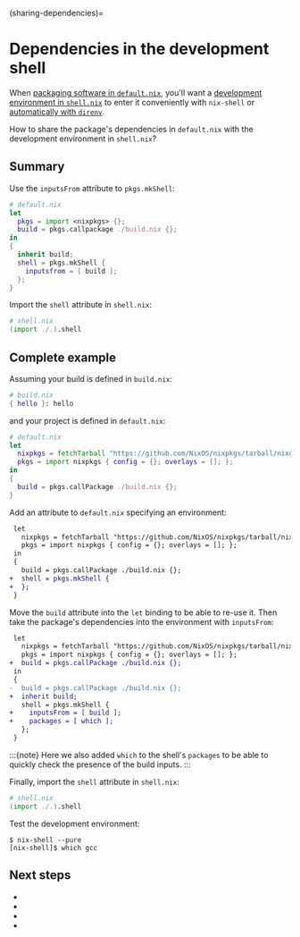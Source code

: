 (sharing-dependencies)=
# Dependencies in the development shell

When [packaging software in `default.nix`](packaging-existing-software), you'll want a [development environment in `shell.nix`](declarative-reproducible-envs) to enter it conveniently with `nix-shell` or [automatically with `direnv`](./direnv).

How to share the package's dependencies in `default.nix` with the development environment in `shell.nix`?

## Summary

Use the `inputsFrom` attribute to `pkgs.mkShell`:

```nix
# default.nix
let
  pkgs = import <nixpkgs> {};
  build = pkgs.callpackage ./build.nix {};
in
{
  inherit build;
  shell = pkgs.mkShell {
    inputsfrom = [ build ];
  };
}
```

Import the `shell` attribute in `shell.nix`:

```nix
# shell.nix
(import ./.).shell
```

## Complete example

Assuming your build is defined in `build.nix`:

```nix
# build.nix
{ hello }: hello
```

and your project is defined in `default.nix`:

```nix
# default.nix
let
  nixpkgs = fetchTarball "https://github.com/NixOS/nixpkgs/tarball/nixos-22.11";
  pkgs = import nixpkgs { config = {}; overlays = []; };
in
{
  build = pkgs.callPackage ./build.nix {};
}
```

Add an attribute to `default.nix` specifying an environment:


```diff
 let
   nixpkgs = fetchTarball "https://github.com/NixOS/nixpkgs/tarball/nixos-22.11";
   pkgs = import nixpkgs { config = {}; overlays = []; };
 in
 {
   build = pkgs.callPackage ./build.nix {};
+  shell = pkgs.mkShell {
+  };
 }
```

Move the `build` attribute into the `let` binding to be able to re-use it.
Then take the package's dependencies into the environment with `inputsFrom`:

```diff
 let
   nixpkgs = fetchTarball "https://github.com/NixOS/nixpkgs/tarball/nixos-22.11";
   pkgs = import nixpkgs { config = {}; overlays = []; };
+  build = pkgs.callPackage ./build.nix {};
 in
 {
-  build = pkgs.callPackage ./build.nix {};
+  inherit build;
   shell = pkgs.mkShell {
+    inputsFrom = [ build ];
+    packages = [ which ];
   };
 }
```

:::{note}
Here we also added `which` to the shell's `packages` to be able to quickly check the presence of the build inputs.
:::

Finally, import the `shell` attribute in `shell.nix`:

```nix
# shell.nix
(import ./.).shell
```

Test the development environment:

```console
$ nix-shell --pure
[nix-shell]$ which gcc
```

## Next steps

- [](pinning-nixpkgs)
- [](./direnv)
- [](python-dev-environment)
- [](packaging-existing-software)
